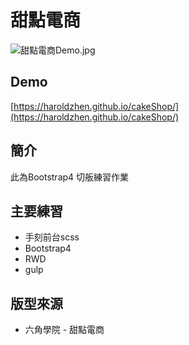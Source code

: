 # 甜點電商

![甜點電商Demo.jpg](https://i.imgur.com/mXzV0UA.jpg)

## Demo

[https://haroldzhen.github.io/cakeShop/](https://haroldzhen.github.io/cakeShop/)

## 簡介
此為Bootstrap4 切舨練習作業

## 主要練習
- 手刻前台scss
- Bootstrap4
- RWD
- gulp

## 版型來源
-  六角學院 - 甜點電商